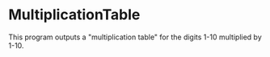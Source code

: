 # MultiplicationTable

This program outputs a "multiplication table" for the digits 1-10 multiplied by 1-10.
